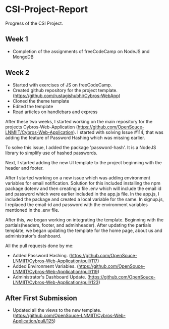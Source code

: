 # CSI-Project-Report
Progress of the CSI Project.

## Week 1
- Completion of the assignments of freeCodeCamp on NodeJS and MongoDB

## Week 2
- Started with exercises of JS on freeCodeCamp.
- Created github repository for the project template. (https://github.com/rustagishubhi/Cybros-WebApp)
- Cloned the theme template
- Edited the template
- Read articles on handlebars and express

After these two weeks, I started working on the main repository for the projects Cybros-Web-Application (https://github.com/OpenSouce-LNMIIT/Cybros-Web-Application). I started with solving Issue #114, that was adding the feature of Password Hashing which was missing earlier.

To solve this issue, I added the package 'password-hash'. It is a NodeJS library to simplify use of hashed passwords.

Next, I started adding the new UI template to the project beginning with the header and footer.

After I started working on a new issue which was adding environment variables for email notification. Solution for this included installing the npm package dotenv and then creating a file .env which will include the email id and password which were earlier included in the app.js file.
In the app.js, I included the package and created a local variable for the same. In signup.js, I replaced the email-id and password with the environment variables mentioned in the .env file.

After this, we began working on integrating the template. Beginning with the partials(headers, footer, and adminheader). After updating the partials template, we began updating the template for the home page, about us and administrator's dashboard.

All the pull requests done by me:
- Added Password Hashing. (https://github.com/OpenSouce-LNMIIT/Cybros-Web-Application/pull/117)
- Added Environment Variables. (https://github.com/OpenSouce-LNMIIT/Cybros-Web-Application/pull/119)
- Administrator's Dashboard Update. (https://github.com/OpenSouce-LNMIIT/Cybros-Web-Application/pull/123)

## After First Submission 
- Updated all the views to the new template. (https://github.com/OpenSouce-LNMIIT/Cybros-Web-Application/pull/125)
